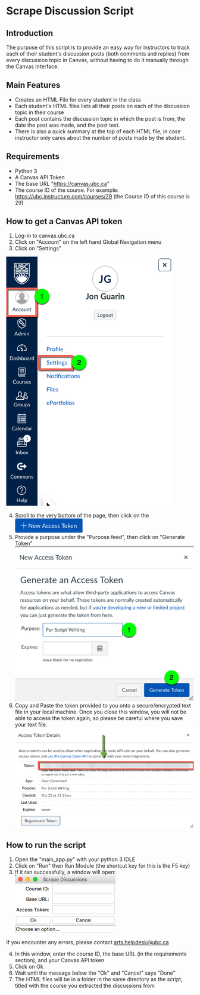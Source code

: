 # Scrape Discussion Script

## Introduction

The purpose of this script is to provide an easy way for instructors to track each of their student's discussion posts (both comments and replies) from every discussion topic in Canvas, without having to do it manually through the Canvas Interface.

## Main Features
- Creates an HTML File for every student in the class
- Each student's HTML files lists all their posts on each of the discussion topic in their course
- Each post contains the discussion topic in which the post is from, the date the post was made, and the post text.
-  There is also a quick summary at the top of each HTML file, in case instructor only cares about the number of posts made by the student.

## Requirements
- Python 3
- A Canvas API Token 
- The base URL "https://canvas.ubc.ca"
- The course ID of the course. For example: https://ubc.instructure.com/courses/29 (the Course ID of this course is 29)

## How to get a Canvas API token
1. Log-in to canvas.ubc.ca
2. Click on "Account" on the left hand Global Navigation menu
3. Click on "Settings" 

![settings](https://github.com/jguarin16/screenshots/blob/master/account_settings.png)

4. Scroll to the very bottom of the page, then click on the ![new_access_token](https://github.com/jguarin16/screenshots/blob/master/access_token_button.png)
5. Provide a purpose under the "Purpose feed", then click on "Generate Token"
![access-token-window](https://github.com/jguarin16/screenshots/blob/master/access_token_window.png)
6. Copy and Paste the token provided to you onto a secure/encrypted text file in your local machine. Once you close this window, you will not be able to access the token again, so please be careful where you save your text file.
![access-token-details](https://github.com/jguarin16/screenshots/blob/master/save_token.png)

## How to run the script
1. Open the "main_app.py" with your python 3 IDLE
2. Click on "Run" then Run Module (the shortcut key for this is the F5 key)
3. If it ran successfully, a window will open:
![scrape-discussions-window](https://github.com/jguarin16/screenshots/blob/master/scrape_diss_window.png)

If you encounter any errors, please contact arts.helpdesk@ubc.ca

4. In this window, enter the course ID, the base URL (in the requirements section), and your Canvas API token
5. Click on Ok
6. Wait until the message below the "Ok" and "Cancel" says "Done"
7. The HTML files will be in a folder in the same directory as the script, titled with the course you extracted the discussions from
